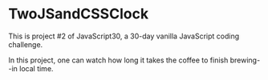 # TwoJSandCSSClock

This is project #2 of JavaScript30, a 30-day vanilla JavaScript coding challenge.

In this project, one can watch how long it takes the coffee to finish brewing--in local time.